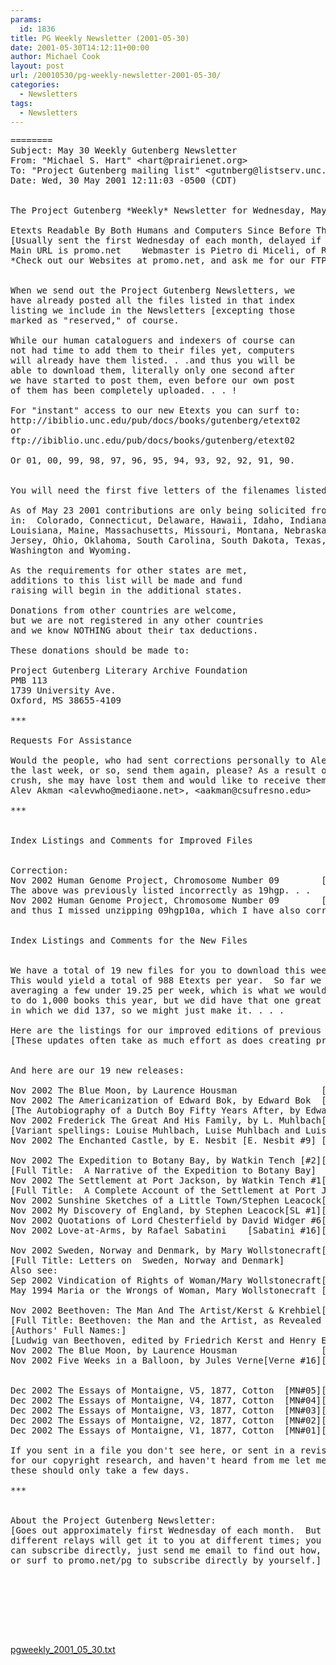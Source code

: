 ```yaml
---
params:
  id: 1836
title: PG Weekly Newsletter (2001-05-30)
date: 2001-05-30T14:12:11+00:00
author: Michael Cook
layout: post
url: /20010530/pg-weekly-newsletter-2001-05-30/
categories:
  - Newsletters
tags:
  - Newsletters
---
```

<pre>========
Subject: May 30 Weekly Gutenberg Newsletter
From: "Michael S. Hart" &lt;hart@prairienet.org&gt;
To: "Project Gutenberg mailing list" &lt;gutnberg@listserv.unc.edu&gt;
Date: Wed, 30 May 2001 12:11:03 -0500 (CDT)


The Project Gutenberg *Weekly* Newsletter for Wednesday, May 30, 2001

Etexts Readable By Both Humans and Computers Since Before The Internet
[Usually sent the first Wednesday of each month, delayed if by relay.]
Main URL is promo.net    Webmaster is Pietro di Miceli, of Rome, Italy
*Check out our Websites at promo.net, and ask me for our FTP servers.*


When we send out the Project Gutenberg Newsletters, we
have already posted all the files listed in that index
listing we include in the Newsletters [excepting those
marked as "reserved," of course.

While our human cataloguers and indexers of course can
not had time to add them to their files yet, computers
will already have them listed. . .and thus you will be
able to download them, literally only one second after
we have started to post them, even before our own post
of them has been completely uploaded. . . !

For "instant" access to our new Etexts you can surf to:
http://ibiblio.unc.edu/pub/docs/books/gutenberg/etext02
or
ftp://ibiblio.unc.edu/pub/docs/books/gutenberg/etext02

Or 01, 00, 99, 98, 97, 96, 95, 94, 93, 92, 92, 91, 90.


You will need the first five letters of the filenames listed below.

As of May 23 2001 contributions are only being solicited from people
in:  Colorado, Connecticut, Delaware, Hawaii, Idaho, Indiana, Iowa,
Louisiana, Maine, Massachusetts, Missouri, Montana, Nebraska, New
Jersey, Ohio, Oklahoma, South Carolina, South Dakota, Texas, Vermont,
Washington and Wyoming.

As the requirements for other states are met,
additions to this list will be made and fund
raising will begin in the additional states.

Donations from other countries are welcome,
but we are not registered in any other countries
and we know NOTHING about their tax deductions.

These donations should be made to:

Project Gutenberg Literary Archive Foundation
PMB 113
1739 University Ave.
Oxford, MS 38655-4109

***

Requests For Assistance

Would the people, who had sent corrections personally to Alev Akman in
the last week, or so, send them again, please? As a result of a computer
crush, she may have lost them and would like to receive them again.
Alev Akman &lt;alevwho@mediaone.net&gt;, &lt;aakman@csufresno.edu&gt;

***


Index Listings and Comments for Improved Files


Correction:
Nov 2002 Human Genome Project, Chromosome Number 09        [09hgpxxa.xxx]3509
The above was previously listed incorrectly as 19hgp. . .
Nov 2002 Human Genome Project, Chromosome Number 09        [19hgpxxa.xxx]3509
and thus I missed unzipping 09hgp10a, which I have also corrected.


Index Listings and Comments for the New Files


We have a total of 19 new files for you to download this week.
This would yield a total of 988 Etexts per year.  So far we are
averaging a few under 19.25 per week, which is what we would need
to do 1,000 books this year, but we did have that one great month
in which we did 137, so we might just make it. . . .

Here are the listings for our improved editions of previous releases:
[These updates often take as much effort as does creating prior editions]


And here are our 19 new releases:

Nov 2002 The Blue Moon, by Laurence Housman                [tblmnxxx.xxx]3539
Nov 2002 The Americanization of Edward Bok, by Edward Bok  [ewbokxxx.xxx]3538
[The Autobiography of a Dutch Boy Fifty Years After, by Edward William Bok]
Nov 2002 Frederick The Great And His Family, by L. Muhlbach[ftghfxxx.xxx]3537
[Variant spellings: Louise Muhlbach, Luise Muhlbach and Luise von Muhlbach]
Nov 2002 The Enchanted Castle, by E. Nesbit [E. Nesbit #9] [nchtlxxx.xxx]3536

Nov 2002 The Expedition to Botany Bay, by Watkin Tench [#2][tetbbxxx.xxx]3535
[Full Title:  A Narrative of the Expedition to Botany Bay]
Nov 2002 The Settlement at Port Jackson, by Watkin Tench #1[tsapjxxx.xxx]3534
[Full Title:  A Complete Account of the Settlement at Port Jackson]
Nov 2002 Sunshine Sketches of a Little Town/Stephen Leacock[sskltxxx.xxx]3533
Nov 2002 My Discovery of England, by Stephen Leacock[SL #1][mdscvxxx.xxx]3532
Nov 2002 Quotations of Lord Chesterfield by David Widger #6[dwqlcxxx.xxx]3531
Nov 2002 Love-at-Arms, by Rafael Sabatini    [Sabatini #16][laarmxxx.xxx]3530

Nov 2002 Sweden, Norway and Denmark, by Mary Wollstonecraft[ltswdxxx.xxx]3529
[Full Title: Letters on  Sweden, Norway and Denmark]
Also see:
Sep 2002 Vindication of Rights of Woman/Mary Wollstonecraft[vorowxxx.xxx]3420
May 1994 Maria or the Wrongs of Woman, Mary Wollstonecraft [maria10x.xxx] 134

Nov 2002 Beethoven: The Man And The Artist/Kerst & Krehbiel[lvbmaxxx.xxx]3528
[Full Title: Beethoven: the Man and the Artist, as Revealed in his own Words]
[Authors' Full Names:]
[Ludwig van Beethoven, edited by Friedrich Kerst and Henry Edward Krehbiel]
Nov 2002 The Blue Moon, by Laurence Housman                [tblmnxxx.xxx]3527
Nov 2002 Five Weeks in a Balloon, by Jules Verne[Verne #16][5wiabxxx.xxx]3526


Dec 2002 The Essays of Montaigne, V5, 1877, Cotton  [MN#05][mn05vxxx.xxx]3585
Dec 2002 The Essays of Montaigne, V4, 1877, Cotton  [MN#04][mn04vxxx.xxx]3584
Dec 2002 The Essays of Montaigne, V3, 1877, Cotton  [MN#03][mn03vxxx.xxx]3583
Dec 2002 The Essays of Montaigne, V2, 1877, Cotton  [MN#02][mn02vxxx.xxx]3582
Dec 2002 The Essays of Montaigne, V1, 1877, Cotton  [MN#01][mn01vxxx.xxx]3581

If you sent in a file you don't see here, or sent in a revision, or xeroxes
for our copyright research, and haven't heard from me let me know.  Most of
these should only take a few days.

***


About the Project Gutenberg Newsletter:
[Goes out approximately first Wednesday of each month.  But
different relays will get it to you at different times; you
can subscribe directly, just send me email to find out how,
or surf to promo.net/pg to subscribe directly by yourself.]







</pre>

<a href="/nl_archives/2001/pgweekly_2001_05_30.txt" target="_blank" rel="nofollow">pgweekly_2001_05_30.txt</a>
